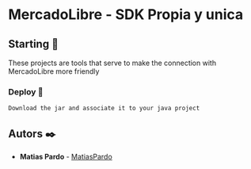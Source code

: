 # MercadoLibre - SDK Propia y unica

## Starting 🚀

These projects are tools that serve to make the connection with MercadoLibre more friendly

### Deploy 🔧
```
Download the jar and associate it to your java project
```

## Autors ✒️

* **Matias Pardo** - [MatiasPardo](https://github.com/matiaspardo)
